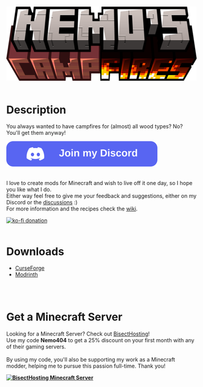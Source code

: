 ![Nemo's Campfires](https://github.com/NemoNotFound/NemoNotFound/blob/master/resources/png/nemos-campfires.png?raw=true)
<br><br>

# Description
You always wanted to have campfires for (almost) all wood types? No? You'll get them anyway!

[![Join my Discord](https://github.com/NemoNotFound/NemoNotFound/blob/master/resources/svg/join_discord_button.svg?raw=true)](https://discord.com/invite/yxs9dga)
<br>
<br>

I love to create mods for Minecraft and wish to live off it one day, so I hope you like what I do. <br>
Either way feel free to give me your feedback and suggestions, either on my Discord or the [discussions](https://github.com/NemoNotFound/NemosCampfires/discussions/) :)
<br>
For more information and the recipes check the [wiki](https://www.nemonotfound.com/minecraft-mods/nemos-campfires/wiki).

[![ko-fi donation](https://ko-fi.com/img/githubbutton_sm.svg)](https://ko-fi.com/nemonotfound)
<br>
<br>

# Downloads
- [CurseForge](https://curseforge.com/minecraft/mc-mods/nemos-campfires)
- [Modrinth](https://modrinth.com/mod/nemos-campfires)
<br>
<br>

# Get a Minecraft Server
Looking for a Minecraft Server? Check out [BisectHosting](https://bisecthosting.com/Nemo404)! <br>
Use my code **Nemo404** to get a 25% discount on your first month with any of their gaming servers. <br><br>
By using my code, you'll also be supporting my work as a Minecraft modder, helping me to pursue this passion full-time. Thank you!

[**![BisectHosting Minecraft Server](https://www.bisecthosting.com/partners/custom-banners/e6d95b5e-b7fb-47eb-ad78-4dc6071a6171.png)**](https://bisecthosting.com/Nemo404)
